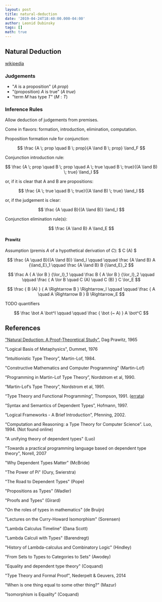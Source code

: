 ```yaml
---
layout: post
title: natural-deduction
date: '2019-04-24T18:40:00.000-04:00'
author: Leonid Dubinsky
tags: []
math: true
---
```


## Natural Deduction ##

[wikipedia](https://en.wikipedia.org/wiki/Natural_deduction)

### Judgements ###
- "$A$ is a proposition" ($A \; prop$)
- "(proposition) $A$ is true" ($A \; true$)
- "term $M$ has type $T$" ($M : T$)

### Inference Rules ###

Allow deduction of judgements from premises.

Come in flavors: formation, introduction, elimination, computation.


Proposition formation rule for conjunction:

$$ \frac {A \; prop \quad B \; prop}{A \land B \; prop} \land_F $$

Conjunction introduction rule:

$$ \frac {A \; prop \quad B \; prop \quad A \; true \quad B \; true}{(A \land B) \; true} \land_I $$

or, if it is clear that A and B are propositions:

$$ \frac {A \; true \quad B \; true}{(A \land B) \; true} \land_I $$

or, if the judgement is clear:

$$ \frac {A \quad B}{(A \land B)} \land_I $$

Conjunction elimination rule(s):

$$ \frac {A \land B} A \land_E $$


#### Prawitz ####

Assumption (premis $A$ of a hypothetical derivation of $C$): $ C (A) $

$$ \frac {A \quad B}{(A \land B)} \land_I \qquad \qquad \frac {A \land B} A {\land_E}_1 \qquad \frac {A \land B} B {\land_E}_2 $$

$$ \frac A { A \lor B } {\lor_I}_1 \qquad \frac B { A \lor B } {\lor_I}_2 \qquad \qquad \frac { A \lor B \quad C (A) \quad C (B) } C \lor_E $$

$$ \frac { B (A) } { A \Rightarrow B }  \Rightarrow_I \qquad \qquad  \frac { A \quad A \Rightarrow B } B \Rightarrow_E $$

TODO quantifiers

$$ \frac \bot A \bot^I \qquad \qquad \frac { \bot (~ A) } A \bot^C $$

## References ##

["Natural Deduction: A Proof-Theoretical Study"](https://www.amazon.com/Natural-Deduction-Proof-Theoretical-Study-Mathematics/dp/0486446557),
  Dag Prawitz, 1965
  
"Logical Basis of Metaphysics", Dummet, 1976

“Intuitionistic Type Theory”, Martin-Lof, 1984.

"Constructive Mathematics and Computer Programming" (Martin-Lof)

“Programming in Martin-Lof Type Theory”, Nordstrom et al, 1990.

“Martin-Lof’s Type Theory”, Nordstrom et al, 1991.

“Type Theory and Functional Programming”, Thompson, 1991. ([errata](http://www.cs.kent.ac.uk/people/staff/sjt/TTFP/errata.html))

“Syntax and Semantics of Dependent Types”, Hofmann, 1997.

“Logical Frameworks - A Brief Introduction”, Pfenning, 2002.

“Computation and Reasoning: a Type Theory for Computer Science”. Luo, 1994. (Not found online)

"A unifying theory of dependent types" (Luo)

"Towards a practical programming language based on dependent type theory", Norell, 2007

"Why Dependent Types Matter" (McBride)

"The Power of Pi" (Oury, Swierstra)

"The Road to Dependent Types" (Pope)

"Propositions as Types" (Wadler)

"Proofs and Types" (Girard)

"On the roles of types in mathematics" (de Bruijn)

"Lectures on the Curry-Howard Isomorphism" (Sorensen)

"Lambda Calculus Timeline" (Dana Scott)

"Lambda Calculi with Types" (Barendregt)

"History of Lambda-calculus and Combinatory Logic" (Hindley)

"From Sets to Types to Categories to Sets" (Awodey)

"Equality and dependent type theory" (Coquand)

"Type Theory and Formal Proof", Nederpelt & Geuvers, 2014

"When is one thing equal to some other thing?" (Mazur)

"Isomorphism is Equality" (Coquand)
